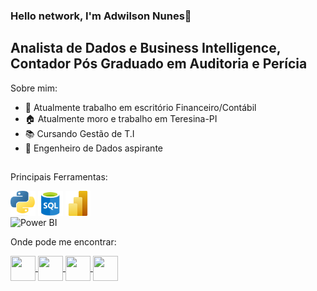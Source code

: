 ### Hello network, I'm Adwilson Nunes👋

## Analista de Dados e Business Intelligence,  <br> Contador Pós Graduado em Auditoria e Perícia

Sobre mim:

- 👔 Atualmente trabalho em escritório Financeiro/Contábil
- 🏠 Atualmente moro e trabalho em Teresina-PI
- 📚 Cursando Gestão de T.I
- 🔭 Engenheiro de Dados aspirante

## 

Principais Ferramentas:

<div style="display: inline_block">
  <img align="center" alt="Python" height="40" width="40" src="https://github.com/BruceFonseca/ferramentas/blob/main/Python-logo-notext.svg.png?raw=true">
  <img align="center" alt="SQL" height="40" width="40" src="https://github.com/BruceFonseca/ferramentas/blob/main/logo.png?raw=true">
  <img align="center" alt="Power BI" height="40" width="40" src="https://github.com/BruceFonseca/ferramentas/blob/main/1200px-New_Power_BI_Logo.svg.png?raw=true">
</div>
  <img align="center" alt="Power BI" height="40" width="40" src="https://github.com/AdwilsonNunes/imagtest/blob/main/microsoft-excel%20sem%20fundo.png?raw=true">
</div>

<br>

  
Onde pode me encontrar:
<div>
  <a href="https://sites.google.com/view/portflioadwilsonanalistadados/in%C3%ADcio">
    <img align="center" alt="" height="40" width="40" src="https://github.com/AdwilsonNunes/Portfolio/blob/main/social%20icons/web-link.png?raw=true">
  </a>
  <a href="https://www.linkedin.com/in/adwilson-nunes--dataanalyst/">
    <img align="center" alt="" height="40" width="40" src="https://github.com/AdwilsonNunes/Portfolio/blob/main/social%20icons/linkedin.png?raw=true">
  </a>
  <a href="https://www.instagram.com/adwnunes/">
    <img align="center" alt="" height="40" width="40" src="https://github.com/AdwilsonNunes/Portfolio/blob/main/social%20icons/instagram.png?raw=true">
  </a>
  <a href="http://www.youtube.com/@adwilsonnunes2495">
    <img align="center" alt="" height="40" width="40" src="https://github.com/AdwilsonNunes/Portfolio/blob/main/social%20icons/youtube.png?raw=true">
  </a>
</div>

## 

